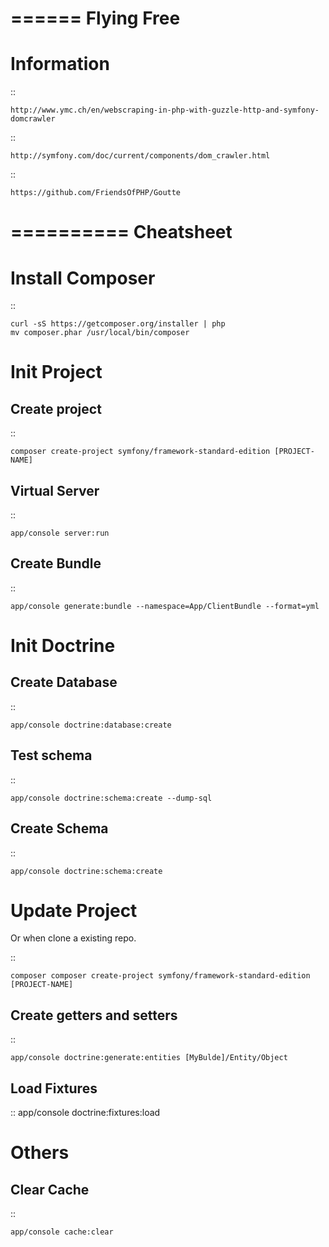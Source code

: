 ======
Flying Free
======

Information
===========

::

    http://www.ymc.ch/en/webscraping-in-php-with-guzzle-http-and-symfony-domcrawler

::

    http://symfony.com/doc/current/components/dom_crawler.html

::

    https://github.com/FriendsOfPHP/Goutte

==========
Cheatsheet
==========

Install Composer
================

::

    curl -sS https://getcomposer.org/installer | php
    mv composer.phar /usr/local/bin/composer

Init Project
============

Create project
--------------

::

    composer create-project symfony/framework-standard-edition [PROJECT-NAME]

Virtual Server
--------------

::

    app/console server:run

Create Bundle
-------------

::

    app/console generate:bundle --namespace=App/ClientBundle --format=yml

Init Doctrine
=============

Create Database
-----------

::

	app/console doctrine:database:create

Test schema
-----------

::

    app/console doctrine:schema:create --dump-sql

Create Schema
-------------

::

    app/console doctrine:schema:create

Update Project
==============

Or when clone a existing repo.

::

    composer composer create-project symfony/framework-standard-edition [PROJECT-NAME]


Create getters and setters
--------------------------

::

    app/console doctrine:generate:entities [MyBulde]/Entity/Object

Load Fixtures
-------------

::
    app/console doctrine:fixtures:load

Others
======


Clear Cache
-------------

::

    app/console cache:clear
